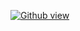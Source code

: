 [![Github view](https://komarev.com/ghpvc/?username=hatienl0i261299&color=FAC151)](https://github.com/hatienl0i261299)
